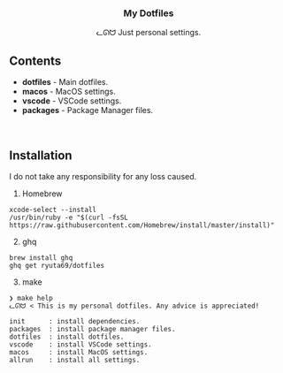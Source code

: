 <h3 align="center">My Dotfiles</h3>
<p align="center">ᓚᘏᗢ Just personal settings.</p>

## Contents

* **dotfiles** - Main dotfiles.
* **macos**    - MacOS settings.
* **vscode**   - VSCode settings.
* **packages** - Package Manager files.

<br />

## Installation
I do not take any responsibility for any loss caused.

1. Homebrew

```
xcode-select --install
/usr/bin/ruby -e "$(curl -fsSL https://raw.githubusercontent.com/Homebrew/install/master/install)"
```

2. ghq

```
brew install ghq
ghq get ryuta69/dotfiles
```

3. make

```
❯ make help
ᓚᘏᗢ < This is my personal dotfiles. Any advice is appreciated!

init      : install dependencies.
packages  : install package manager files.
dotfiles  : install dotfiles.
vscode    : install VSCode settings.
macos     : install MacOS settings.
allrun    : install all settings.
```
